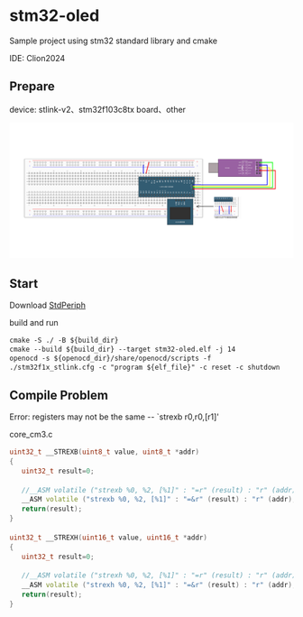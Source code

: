# stm32-oled
Sample project using stm32 standard library and cmake

IDE: Clion2024

## Prepare
device: stlink-v2、stm32f103c8tx board、other

![替代文本](line.jpg "device wiring diagram")

## Start

Download [StdPeriph](https://www.st.com/en/embedded-software/stsw-stm32054.html)

build and run
```shell
cmake -S ./ -B ${build_dir}
cmake --build ${build_dir} --target stm32-oled.elf -j 14
openocd -s ${openocd_dir}/share/openocd/scripts -f ./stm32f1x_stlink.cfg -c "program ${elf_file}" -c reset -c shutdown
```

## Compile Problem

Error: registers may not be the same -- `strexb r0,r0,[r1]'

core_cm3.c
```c++
uint32_t __STREXB(uint8_t value, uint8_t *addr)
{
   uint32_t result=0;
  
   //__ASM volatile ("strexb %0, %2, [%1]" : "=r" (result) : "r" (addr), "r" (value) );
   __ASM volatile ("strexb %0, %2, [%1]" : "=&r" (result) : "r" (addr), "r" (value) );
   return(result);
}

uint32_t __STREXH(uint16_t value, uint16_t *addr)
{
   uint32_t result=0;
  
   //__ASM volatile ("strexh %0, %2, [%1]" : "=r" (result) : "r" (addr), "r" (value) );
   __ASM volatile ("strexh %0, %2, [%1]" : "=&r" (result) : "r" (addr), "r" (value) );
   return(result);
}
```

